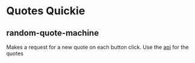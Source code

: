 # Quotes Quickie
## random-quote-machine
Makes a request for a new quote on each button click.
Use the [api](http://forismatic.com/ru/) for the quotes

